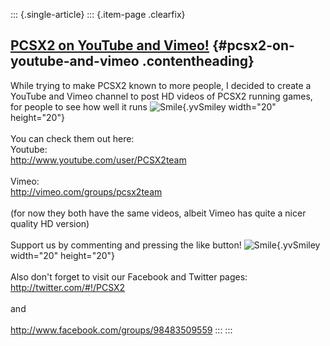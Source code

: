 ::: {.single-article}
::: {.item-page .clearfix}
## [PCSX2 on YouTube and Vimeo!](/79-pcsx2-on-youtube-and-vimeo.html) {#pcsx2-on-youtube-and-vimeo .contentheading}

While trying to make PCSX2 known to more people, I decided to create a
YouTube and Vimeo channel to post HD videos of PCSX2 running games, for
people to see how well it runs
![Smile](https://pcsx2.net/images/stories/frontend/smilies/smile.gif){.yvSmiley
width="20" height="20"}\
\
You can check them out here:\
Youtube:\
<http://www.youtube.com/user/PCSX2team>\
\
Vimeo:\
<http://vimeo.com/groups/pcsx2team>\
\
(for now they both have the same videos, albeit Vimeo has quite a nicer
quality HD version)\
\
Support us by commenting and pressing the like button!
![Smile](https://pcsx2.net/images/stories/frontend/smilies/smile.gif){.yvSmiley
width="20" height="20"}\
\
Also don\'t forget to visit our Facebook and Twitter pages:\
<http://twitter.com/#!/PCSX2>\
\
and\
\
<http://www.facebook.com/groups/98483509559>
:::
:::

